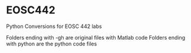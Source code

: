 # EOSC442
Python Conversions for EOSC 442 labs

Folders ending with -gh are original files with Matlab code
Folders ending with python are the python code files

